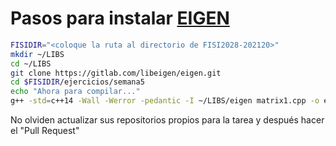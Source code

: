 # Pasos para instalar [EIGEN](https://eigen.tuxfamily.org/dox/GettingStarted.html)


```bash
FISIDIR="<coloque la ruta al directorio de FISI2028-202120>"
mkdir ~/LIBS
cd ~/LIBS
git clone https://gitlab.com/libeigen/eigen.git
cd $FISIDIR/ejercicios/semana5
echo "Ahora para compilar..."
g++ -std=c++14 -Wall -Werror -pedantic -I ~/LIBS/eigen matrix1.cpp -o exe
```

No olviden actualizar sus repositorios propios para la tarea y después hacer el "Pull Request"
